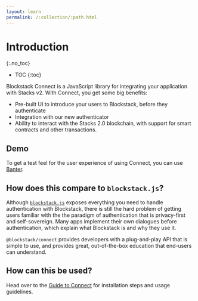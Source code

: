```yaml
---
layout: learn
permalink: /:collection/:path.html
---
```

# Introduction
{:.no_toc}

* TOC
{:toc}

Blockstack Connect is a JavaScript library for integrating your application with Stacks v2. With Connect, you get some big benefits:

- Pre-built UI to introduce your users to Blockstack, before they authenticate
- Integration with our new authenticator
- Ability to interact with the Stacks 2.0 blockchain, with support for smart contracts and other transactions.

## Demo

To get a test feel for the user experience of using Connect, you can use [Banter](https://banter.pub).

## How does this compare to `blockstack.js`?

Although [`blockstack.js`](https://github.com/blockstack/blockstack.js) exposes everything you need to handle authentication with Blockstack, there is still the hard problem of getting users familiar with the the paradigm of authentication that is privacy-first and self-sovereign. Many apps implement their own dialogues before authentication, which explain what Blockstack is and why they use it.

`@blockstack/connect` provides developers with a plug-and-play API that is simple to use, and provides great, out-of-the-box education that end-users can understand.

## How can this be used?

Head over to the [Guide to Connect](get-started.html) for installation steps and usage guidelines.